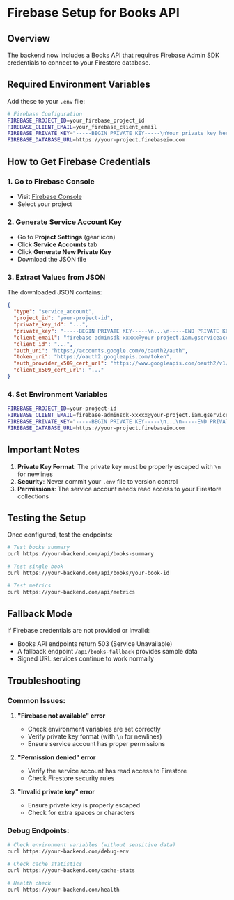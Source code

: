 # Firebase Setup for Books API

## Overview
The backend now includes a Books API that requires Firebase Admin SDK credentials to connect to your Firestore database.

## Required Environment Variables

Add these to your `.env` file:

```bash
# Firebase Configuration
FIREBASE_PROJECT_ID=your_firebase_project_id
FIREBASE_CLIENT_EMAIL=your_firebase_client_email
FIREBASE_PRIVATE_KEY="-----BEGIN PRIVATE KEY-----\nYour private key here\n-----END PRIVATE KEY-----"
FIREBASE_DATABASE_URL=https://your-project.firebaseio.com
```

## How to Get Firebase Credentials

### 1. Go to Firebase Console
- Visit [Firebase Console](https://console.firebase.google.com/)
- Select your project

### 2. Generate Service Account Key
- Go to **Project Settings** (gear icon)
- Click **Service Accounts** tab
- Click **Generate New Private Key**
- Download the JSON file

### 3. Extract Values from JSON
The downloaded JSON contains:
```json
{
  "type": "service_account",
  "project_id": "your-project-id",
  "private_key_id": "...",
  "private_key": "-----BEGIN PRIVATE KEY-----\n...\n-----END PRIVATE KEY-----",
  "client_email": "firebase-adminsdk-xxxxx@your-project.iam.gserviceaccount.com",
  "client_id": "...",
  "auth_uri": "https://accounts.google.com/o/oauth2/auth",
  "token_uri": "https://oauth2.googleapis.com/token",
  "auth_provider_x509_cert_url": "https://www.googleapis.com/oauth2/v1/certs",
  "client_x509_cert_url": "..."
}
```

### 4. Set Environment Variables
```bash
FIREBASE_PROJECT_ID=your-project-id
FIREBASE_CLIENT_EMAIL=firebase-adminsdk-xxxxx@your-project.iam.gserviceaccount.com
FIREBASE_PRIVATE_KEY="-----BEGIN PRIVATE KEY-----\n...\n-----END PRIVATE KEY-----"
FIREBASE_DATABASE_URL=https://your-project.firebaseio.com
```

## Important Notes

1. **Private Key Format**: The private key must be properly escaped with `\n` for newlines
2. **Security**: Never commit your `.env` file to version control
3. **Permissions**: The service account needs read access to your Firestore collections

## Testing the Setup

Once configured, test the endpoints:

```bash
# Test books summary
curl https://your-backend.com/api/books-summary

# Test single book
curl https://your-backend.com/api/books/your-book-id

# Test metrics
curl https://your-backend.com/api/metrics
```

## Fallback Mode

If Firebase credentials are not provided or invalid:
- Books API endpoints return 503 (Service Unavailable)
- A fallback endpoint `/api/books-fallback` provides sample data
- Signed URL services continue to work normally

## Troubleshooting

### Common Issues:

1. **"Firebase not available" error**
   - Check environment variables are set correctly
   - Verify private key format (with `\n` for newlines)
   - Ensure service account has proper permissions

2. **"Permission denied" error**
   - Verify the service account has read access to Firestore
   - Check Firestore security rules

3. **"Invalid private key" error**
   - Ensure private key is properly escaped
   - Check for extra spaces or characters

### Debug Endpoints:

```bash
# Check environment variables (without sensitive data)
curl https://your-backend.com/debug-env

# Check cache statistics
curl https://your-backend.com/cache-stats

# Health check
curl https://your-backend.com/health
```
